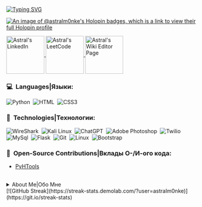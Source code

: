 [![Typing SVG](https://readme-typing-svg.demolab.com/?lines=Welcome+to+my+GitHub!;Добро+пожаловать+в+мой+ГитХуб!&color='01099E'&durаtion=4000)](https://git.io/typing-svg)

[![An image of @astralm0nke's Holopin badges, which is a link to view their full Holopin profile](https://holopin.me/astralm0nke)](https://holopin.io/@astralm0nke)

<a href="https://www.linkedin.com/in/finneas-sensiba-64b049154/">
  <img align="center" alt="Astral's LinkedIn" width="100px" src="https://img.shields.io/badge/Linkedin-0A66C2?style=for-the-badge&logo=Linkedin&logoColor=white" />
</a>
<a href="https://leetcode.com/AstralM0nke/">
  <img align="center" alt="Astral's LeetCode" width="100px" src="https://img.shields.io/badge/LeetCode-000000?style=for-the-badge&logo=LeetCode&logoColor=#d16c06" />
</a>
<a href="https://en.wikipedia.org/wiki/User:AstralM0nk%C3%A9">
  <img align="center" alt="Astral's Wiki Editor Page" width="100px" src="https://img.shields.io/badge/Wikipedia-%23000000.svg?style=for-the-badge&logo=wikipedia&logoColor=white" />
</a>

### 💻 &nbsp;Languages|Языки:

![Python](https://img.shields.io/badge/-Python-05122A?style=flat&logo=python)&nbsp;
![HTML](https://img.shields.io/badge/HTML5-E34F26?style=flat-square&logo=HTML5&logoColor=white)&nbsp;
![CSS3](https://img.shields.io/badge/css3-%231572B6.svg?style=for-the-badge&logo=css3&logoColor=white)&nbsp;

### 🧬 &nbsp;Technologies|Технологии:

![WireShark](https://img.shields.io/badge/-Wireshark-%231679A7?style=for-the-badge&logo=wireshark&logoColor=white)&nbsp;
![Kali Linux](https://img.shields.io/badge/-Kali%20Linux-%23557C94?style=for-the-badge&logo=kalilinux&logoColor=white)&nbsp;
![ChatGPT](https://img.shields.io/badge/chatGPT-74aa9c?style=for-the-badge&logo=openai&logoColor=white)&nbsp;
![Adobe Photoshop](https://img.shields.io/badge/adobe%20photoshop-%2331A8FF.svg?style=for-the-badge&logo=adobe%20photoshop&logoColor=white)&nbsp;
![Twilio](https://img.shields.io/badge/Twilio-F22F46?style=for-the-badge&logo=Twilio&logoColor=white)&nbsp;
![MySql](https://img.shields.io/badge/-Mysql-05122A?style=flat&logo=mysql)&nbsp;
![Flask](https://img.shields.io/badge/-Flask-05122A?style=flat&logo=flask)&nbsp;
![Git](https://img.shields.io/badge/-Git-05122A?style=flat&logo=git)&nbsp;
![Linux](https://img.shields.io/badge/-Linux-05122A?style=flat&logo=linux)&nbsp;
![Bootstrap](https://img.shields.io/badge/-Bootstrap-05122A?style=flat&logo=bootstrap)&nbsp;

### 🤝 &nbsp;Open-Source Contributions|Вклады О-/И-ого кода:
+ [PyHTools](https://github.com/dmdhrumilmistry/pyhtools/tree/dev)&nbsp;
<br/>
<details>
  <summary>About Me|Обо Мне</summary>
  I'm an indie python programmer and writer. Currently on the market for a new internship/job.
  <br/>
  Я инди-программист на Питон и писатель. В настоящее время ищу новую работу.
</details>
[![GitHub Streak](https://streak-stats.demolab.com/?user=astralm0nke)](https://git.io/streak-stats)

